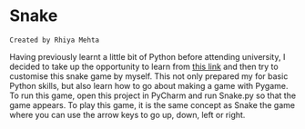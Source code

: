 # Snake
    Created by Rhiya Mehta
    
Having previously learnt a little bit of Python before attending university, I decided to take up the opportunity to learn from [this link](https://techwithtim.net/tutorials/game-development-with-python/snake-pygame/tutorial-1/) and then try to customise this snake game by myself.
This not only prepared my for basic Python skills, but also learn how to go about making a game with Pygame.
To run this game, open this project in PyCharm and run Snake.py so that the game appears. To play this game, it is the same concept as Snake the game where you can use the arrow keys to go up, down, left or right. 